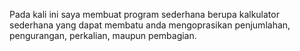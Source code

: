 Pada kali ini saya membuat program sederhana berupa kalkulator sederhana yang dapat membatu anda mengoprasikan penjumlahan, pengurangan, perkalian, maupun pembagian.
